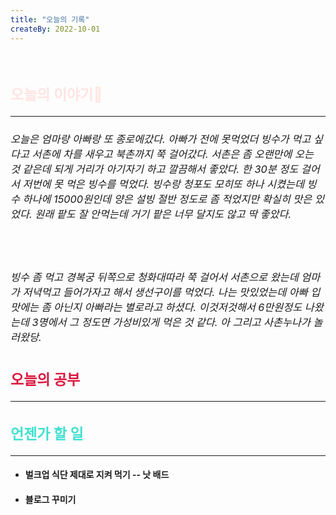 ```yaml
---
title: "오늘의 기록"
createBy: 2022-10-01
---
```



<br>

<h2 style="font-size:23px; color:#ffe4e1 ">오늘의 이야기🧧</h2>

--- 

<h6  style="font-size:16.3px;  ">
오늘은 엄마랑 아빠랑 또 종로에갔다. 아빠가 전에 못먹었더 빙수가 먹고 싶다고 서촌에 차를 새우고 북촌까지 쭉 걸어갔다. 서촌은 좀 오랜만에 오는 것 같은데 되게 거리가 아기자기 하고 깔끔해서 좋았다. 한 30분 정도 걸어서 저번에 못 먹은 빙수를 먹었다. 빙수랑 청포도 모히또 하나 시켰는데 빙수 하나에 15000원인데 양은 설빙 절반 정도로 좀 적었지만 확실히 맛은 있었다. 원래 팥도 잘 안먹는데 거기 팥은 너무 달지도 않고 딱 좋았다.
</h6>
<br>
<h6  style="font-size:16.3px;  ">
빙수 좀 먹고 경복궁 뒤쪽으로 청화대따라 쭉 걸어서 서촌으로 왔는데 엄마가 저녁먹고 들어가자고 해서 생선구이를 먹었다. 나는 맛있었는데 아빠 입맛에는 좀 아닌지 아빠라는 별로라고 하셨다. 이것저것해서 6만원정도 나왔는데 3명에서 그 정도면 가성비있게 먹은 것 같다. 아 그리고 사촌누나가 놀러왔당.
</h6>

<h2 style="font-size:23px; color:#dc143c ">오늘의 공부</h2>

---

#### 
#### 



<h2 style="font-size:23px; color:#40e0d0">언젠가 할 일</h2>

---
- #### 벌크업 식단 제대로 지켜 먹기 -- 낫 배드
- #### 블로그 꾸미기

